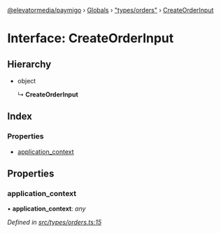 [@elevatormedia/paymigo](../README.md) › [Globals](../globals.md) › ["types/orders"](../modules/_types_orders_.md) › [CreateOrderInput](_types_orders_.createorderinput.md)

# Interface: CreateOrderInput

## Hierarchy

-   object

    ↳ **CreateOrderInput**

## Index

### Properties

-   [application_context](_types_orders_.createorderinput.md#application_context)

## Properties

### application_context

• **application_context**: _any_

_Defined in [src/types/orders.ts:15](https://github.com/ELEVATORmedia/paymigo/blob/846a5f9/src/types/orders.ts#L15)_
